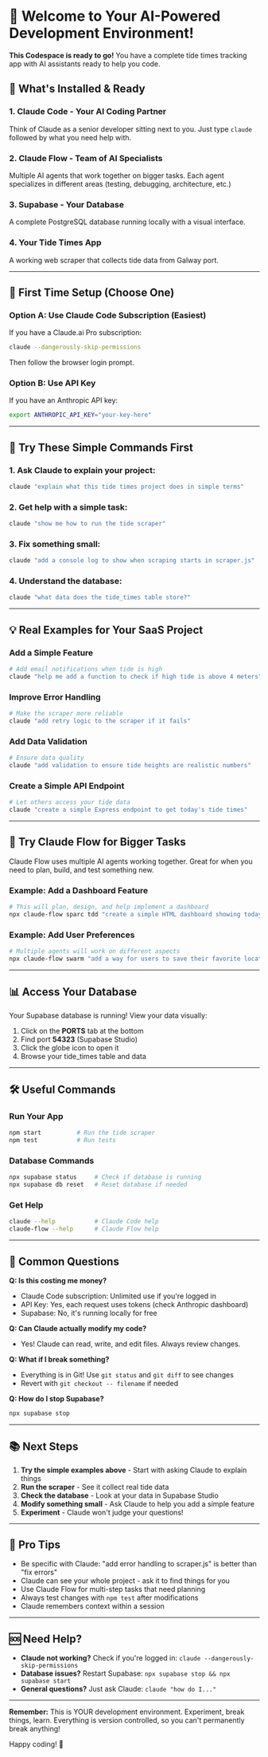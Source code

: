 # 🎉 Welcome to Your AI-Powered Development Environment!

**This Codespace is ready to go!** You have a complete tide times tracking app with AI assistants ready to help you code.

## 🤖 What's Installed & Ready

### 1. **Claude Code** - Your AI Coding Partner
Think of Claude as a senior developer sitting next to you. Just type `claude` followed by what you need help with.

### 2. **Claude Flow** - Team of AI Specialists
Multiple AI agents that work together on bigger tasks. Each agent specializes in different areas (testing, debugging, architecture, etc.)

### 3. **Supabase** - Your Database
A complete PostgreSQL database running locally with a visual interface.

### 4. **Your Tide Times App**
A working web scraper that collects tide data from Galway port.

---

## 🚀 First Time Setup (Choose One)

### Option A: Use Claude Code Subscription (Easiest)
If you have a Claude.ai Pro subscription:
```bash
claude --dangerously-skip-permissions
```
Then follow the browser login prompt.

### Option B: Use API Key
If you have an Anthropic API key:
```bash
export ANTHROPIC_API_KEY="your-key-here"
```

---

## 🎯 Try These Simple Commands First

### 1. Ask Claude to explain your project:
```bash
claude "explain what this tide times project does in simple terms"
```

### 2. Get help with a simple task:
```bash
claude "show me how to run the tide scraper"
```

### 3. Fix something small:
```bash
claude "add a console log to show when scraping starts in scraper.js"
```

### 4. Understand the database:
```bash
claude "what data does the tide_times table store?"
```

---

## 💡 Real Examples for Your SaaS Project

### Add a Simple Feature
```bash
# Add email notifications when tide is high
claude "help me add a function to check if high tide is above 4 meters"
```

### Improve Error Handling
```bash
# Make the scraper more reliable
claude "add retry logic to the scraper if it fails"
```

### Add Data Validation
```bash
# Ensure data quality
claude "add validation to ensure tide heights are realistic numbers"
```

### Create a Simple API Endpoint
```bash
# Let others access your tide data
claude "create a simple Express endpoint to get today's tide times"
```

---

## 🧪 Try Claude Flow for Bigger Tasks

Claude Flow uses multiple AI agents working together. Great for when you need to plan, build, and test something new.

### Example: Add a Dashboard Feature
```bash
# This will plan, design, and help implement a dashboard
npx claude-flow sparc tdd "create a simple HTML dashboard showing today's tides"
```

### Example: Add User Preferences
```bash
# Multiple agents will work on different aspects
npx claude-flow swarm "add a way for users to save their favorite locations"
```

---

## 📊 Access Your Database

Your Supabase database is running! View your data visually:

1. Click on the **PORTS** tab at the bottom
2. Find port **54323** (Supabase Studio)
3. Click the globe icon to open it
4. Browse your tide_times table and data

---

## 🛠 Useful Commands

### Run Your App
```bash
npm start          # Run the tide scraper
npm test           # Run tests
```

### Database Commands
```bash
npx supabase status     # Check if database is running
npx supabase db reset   # Reset database if needed
```

### Get Help
```bash
claude --help           # Claude Code help
claude-flow --help      # Claude Flow help
```

---

## 🤔 Common Questions

**Q: Is this costing me money?**
- Claude Code subscription: Unlimited use if you're logged in
- API Key: Yes, each request uses tokens (check Anthropic dashboard)
- Supabase: No, it's running locally for free

**Q: Can Claude actually modify my code?**
- Yes! Claude can read, write, and edit files. Always review changes.

**Q: What if I break something?**
- Everything is in Git! Use `git status` and `git diff` to see changes
- Revert with `git checkout -- filename` if needed

**Q: How do I stop Supabase?**
```bash
npx supabase stop
```

---

## 📚 Next Steps

1. **Try the simple examples above** - Start with asking Claude to explain things
2. **Run the scraper** - See it collect real tide data
3. **Check the database** - Look at your data in Supabase Studio
4. **Modify something small** - Ask Claude to help you add a simple feature
5. **Experiment** - Claude won't judge your questions!

---

## 💬 Pro Tips

- Be specific with Claude: "add error handling to scraper.js" is better than "fix errors"
- Claude can see your whole project - ask it to find things for you
- Use Claude Flow for multi-step tasks that need planning
- Always test changes with `npm test` after modifications
- Claude remembers context within a session

---

## 🆘 Need Help?

- **Claude not working?** Check if you're logged in: `claude --dangerously-skip-permissions`
- **Database issues?** Restart Supabase: `npx supabase stop && npx supabase start`
- **General questions?** Just ask Claude: `claude "how do I..."`

---

**Remember:** This is YOUR development environment. Experiment, break things, learn. Everything is version controlled, so you can't permanently break anything!

Happy coding! 🚀